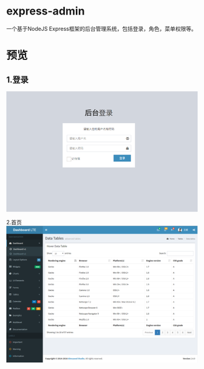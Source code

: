 # express-admin
一个基于NodeJS Express框架的后台管理系统，包括登录，角色，菜单权限等。

# 预览

1.登录
--
![image](public/images/login.png)

2.首页
![image](public/images/main.png)